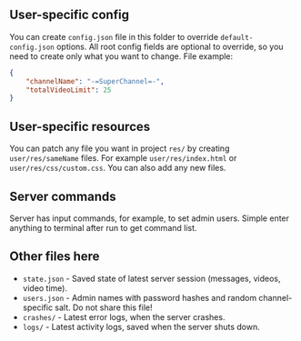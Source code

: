 ## User-specific config
You can create `config.json` file in this folder to override `default-config.json` options.
All root config fields are optional to override, so you need to create only what you want to change.
File example:
```json
{
	"channelName": "-=SuperChannel=-",
	"totalVideoLimit": 25
}
```
## User-specific resources
You can patch any file you want in project `res/` by creating `user/res/sameName` files.
For example `user/res/index.html` or `user/res/css/custom.css`.
You can also add any new files.

## Server commands
Server has input commands, for example, to set admin users. Simple enter anything to terminal after run to get command list.

## Other files here
- `state.json` - Saved state of latest server session (messages, videos, video time).
- `users.json` - Admin names with password hashes and random channel-specific salt. Do not share this file!
- `crashes/` - Latest error logs, when the server crashes.
- `logs/` - Latest activity logs, saved when the server shuts down.

